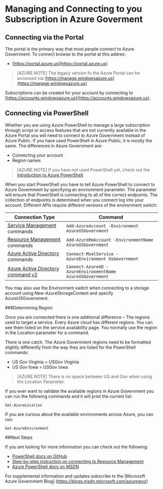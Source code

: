 <properties
    pageTitle="Azure Government Services | Microsoft Azure"
    description="Infomration on managing your subscription in Azure Government"
    services="Azure-Government"
    cloud="gov" 
    documentationCenter=""
    authors="zakramer"
    manager="liki"
    editor="" />

<tags
    ms.service="multiple"
    ms.devlang="na"
    ms.topic="article"
    ms.tgt_pltfrm="na"
    ms.workload="azure-government"
    ms.date="10/21/2016"
    ms.author="zakramer" />


#  Managing and Connecting to you Subscription in Azure Goverment

## Connecting via the Portal
The portal is the primary way that most people connect to Azure Government.  To connect browse to the portal at this addres:

+ [https://portal.azure.us](https://portal.azure.us)

>[AZURE.NOTE] The legacy version fo the Azure Portal can be accessed via [https://manage.windowsazure.us](https://manage.windowsazure.us)

Subscriptions can be created for your account by connecting to [https://accounts.windowsazure.us](https://accounts.windowsazure.us).

## Connecting via PowerShell

Whether you are using Azure PowerShell to manage a large subscription through script or access features that are not currently available in the Azure Portal you will need to connect to Azure Government instead of Azure Public.  If you have used PowerShell in Azure Public, it is mostly the same.  The differences in Azure Government are:

+ Connecting your account
+ Region names

>[AZURE.NOTE] If you have not used PowerShell yet, check out the [Introduction to Azure PowerShell](..\powershell-install-configure.md).

When you start PowerShell you have to tell Azure PowerShell to connect to Azure Government by specifying an environment parameter.  The parameter will ensure that PowerShell is connecting to all of the correct endpoints.  The collection of endpoints is determined when you connect log into your account.  Different APIs require different versions of the environment switch:

Connection Type | Command
---|----
[Service Management](https://msdn.microsoft.com/en-us/library/dn708504.aspx) commands | `Add-AzureAccount -Environment AzureUSGovernment`
[Resource Management](https://msdn.microsoft.com/en-us/library/mt125356.aspx) commands | `Add-AzureRmAccount -EnvironmentName AzureUSGovernment`
[Azure Active Directory](https://msdn.microsoft.com/en-us/library/azure/jj151815.aspx) commands | `Connect-MsolService -AzureEnvironment UsGovernment`
[Azure Active Directory command v2](https://msdn.microsoft.com/en-us/library/azure/mt757189.aspx) | `Connect-AzureAD -AzureEnvironmentName AzureUSGovernment`

You may also use the Environment switch when connecting to a storage account using New-AzureStorageContext and specify AzureUSGovernment.

###Determining Region

Once you are connected there is one additional difference – The regions used to target a service.  Every Azure cloud has different regions.  You can see them listed on the service availability page.   You normally use the region in the Location parameter for a command.

There is one catch.  The Azure Government regions need to be formatted slightly differently from the way they are listed for the PowerShell commands:

+ US Gov Virginia = USGov Virginia
+ US Gov Iowa = USGov Iowa

>[AZURE.NOTE] There is no space between US and Gov when using the Location Parameter.

If you ever want to validate the available regions in Azure Government you can run the following commands and it will print the current list:

    Get-AzureLocation

If you are curious about the available environments across Azure, you can run:

    Get-AzureEnvironment

##Next Steps

If you are looking for more information you can check out the following:

+ [PowerShell docs on GitHub](https://github.com/Azure/azure-powershell)
+ [Step-by-step instruction on connecting to Resource Management](https://blogs.msdn.microsoft.com/azuregov/2015/10/08/configuring-arm-on-azure-gc/)
+ [Azure PowerShell docs on MSDN](https://msdn.microsoft.com/en-us/library/mt619274.aspx)

For supplemental information and updates subscribe to the [Microsoft Azure Government Blog] (https://blogs.msdn.microsoft.com/azuregov/)
